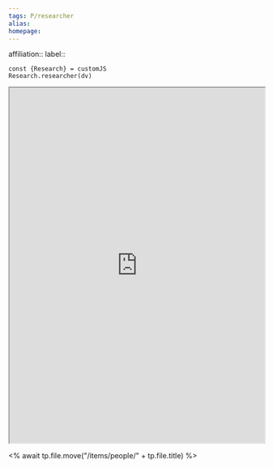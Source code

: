 ```yaml
---
tags: P/researcher
alias: 
homepage: 
---
```

affiliation:: 
label:: 

```dataviewjs
const {Research} = customJS
Research.researcher(dv)
```

<center><iframe width="100%" height="700" src="https://scholar.google.com/citations?user=<% tp.file.cursor(1) %>" frameborders="0"></iframe></center>

<% await tp.file.move("/items/people/" + tp.file.title) %>